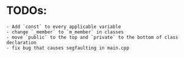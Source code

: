 # TODOs:
	- Add `const` to every applicable variable
	- change `_member` to `m_member` in classes
	- move `public` to the top and `private` to the bottom of class declaration
	- fix bug that causes segfaulting in main.cpp
